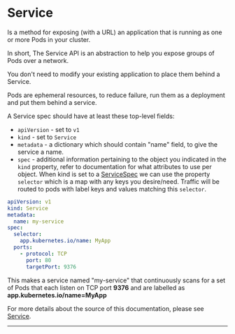 # Service

Is a method for exposing (with a URL) an application that is running as one or
more Pods in your cluster.

In short, The Service API is an abstraction to help you expose groups of Pods
over a network.

You don't need to modify your existing application to place them behind a
Service.

Pods are ephemeral resources, to reduce failure, run them as a deployment and
put them behind a service.

A Service spec should have at least these top-level fields:
* `apiVersion` - set to `v1`
* `kind` - set to `Service`
* `metadata` -  a dictionary which should contain "name" field, to give the
   service a name.
* `spec` - additional information pertaining to the object you indicated in
  the `kind` property, refer to documentation for what attributes to use per
  object. When kind is set to a [ServiceSpec] we can use the property `selector`
  which is a map with any keys you desire/need. Traffic will be routed to pods
  with label keys and values matching this `selector`.

```yaml
apiVersion: v1
kind: Service
metadata:
  name: my-service
spec:
  selector:
    app.kubernetes.io/name: MyApp
  ports:
    - protocol: TCP
      port: 80
      targetPort: 9376
```

This makes a service named "my-service" that continuously scans for a set of
Pods that each listen on TCP port **9376** and are labelled as
**app.kubernetes.io/name=MyApp**

For more details about the source of this documentation, please see [Service].

---

[Service]: https://kubernetes.io/docs/concepts/services-networking/service/
[ServiceSpec]: https://kubernetes.io/docs/reference/kubernetes-api/service-resources/service-v1/#ServiceSpec
